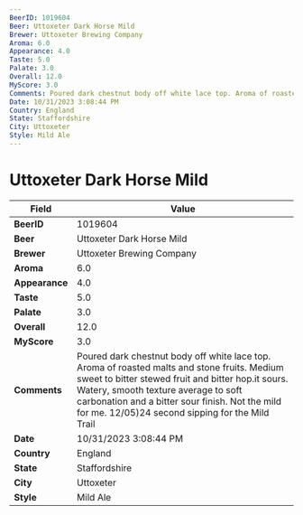 ```yaml
---
BeerID: 1019604
Beer: Uttoxeter Dark Horse Mild
Brewer: Uttoxeter Brewing Company
Aroma: 6.0
Appearance: 4.0
Taste: 5.0
Palate: 3.0
Overall: 12.0
MyScore: 3.0
Comments: Poured dark chestnut body off white lace top. Aroma of roasted malts and stone fruits. Medium sweet to bitter stewed fruit and bitter hop.it sours. Watery, smooth texture average to soft carbonation and a bitter sour finish. Not the mild for me. 12/05)24 second sipping for the Mild Trail
Date: 10/31/2023 3:08:44 PM
Country: England
State: Staffordshire
City: Uttoxeter
Style: Mild Ale
---
```


# Uttoxeter Dark Horse Mild

| Field         | Value |
|---------------|-------|
| **BeerID** | 1019604 |
| **Beer** | Uttoxeter Dark Horse Mild |
| **Brewer** | Uttoxeter Brewing Company |
| **Aroma** | 6.0 |
| **Appearance** | 4.0 |
| **Taste** | 5.0 |
| **Palate** | 3.0 |
| **Overall** | 12.0 |
| **MyScore** | 3.0 |
| **Comments** | Poured dark chestnut body off white lace top. Aroma of roasted malts and stone fruits. Medium sweet to bitter stewed fruit and bitter hop.it sours. Watery, smooth texture average to soft carbonation and a bitter sour finish. Not the mild for me. 12/05)24 second sipping for the Mild Trail  |
| **Date** | 10/31/2023 3:08:44 PM |
| **Country** | England |
| **State** | Staffordshire |
| **City** | Uttoxeter |
| **Style** | Mild Ale |
